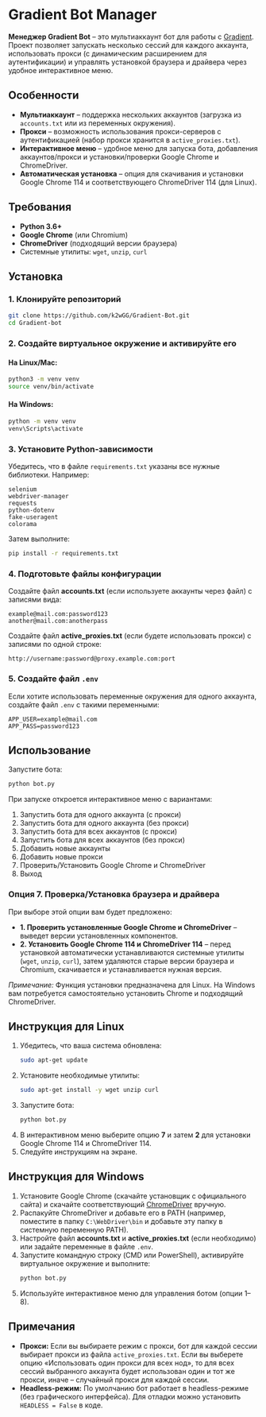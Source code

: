 # Gradient Bot Manager

**Менеджер Gradient Bot** – это мультиаккаунт бот для работы с [Gradient](https://app.gradient.network/signup?code=AP28FQ). Проект позволяет запускать несколько сессий для каждого аккаунта, использовать прокси (с динамическим расширением для аутентификации) и управлять установкой браузера и драйвера через удобное интерактивное меню.

## Особенности

- **Мультиаккаунт** – поддержка нескольких аккаунтов (загрузка из `accounts.txt` или из переменных окружения).
- **Прокси** – возможность использования прокси-серверов с аутентификацией (набор прокси хранится в `active_proxies.txt`).
- **Интерактивное меню** – удобное меню для запуска бота, добавления аккаунтов/прокси и установки/проверки Google Chrome и ChromeDriver.
- **Автоматическая установка** – опция для скачивания и установки Google Chrome 114 и соответствующего ChromeDriver 114 (для Linux).

## Требования

- **Python 3.6+**
- **Google Chrome** (или Chromium)
- **ChromeDriver** (подходящий версии браузера)
- Системные утилиты: `wget`, `unzip`, `curl`

## Установка

### 1. Клонируйте репозиторий

```bash
git clone https://github.com/k2wGG/Gradient-Bot.git
cd Gradient-bot
```

### 2. Создайте виртуальное окружение и активируйте его

#### На Linux/Mac:
```bash
python3 -m venv venv
source venv/bin/activate
```

#### На Windows:
```bash
python -m venv venv
venv\Scripts\activate
```

### 3. Установите Python-зависимости

Убедитесь, что в файле `requirements.txt` указаны все нужные библиотеки. Например:
```
selenium
webdriver-manager
requests
python-dotenv
fake-useragent
colorama
```

Затем выполните:
```bash
pip install -r requirements.txt
```

### 4. Подготовьте файлы конфигурации

Создайте файл **accounts.txt** (если используете аккаунты через файл) с записями вида:
```
example@mail.com:password123
another@mail.com:anotherpass
```

Создайте файл **active_proxies.txt** (если будете использовать прокси) с записями по одной строке:
```
http://username:password@proxy.example.com:port
```

### 5. Создайте файл `.env`

Если хотите использовать переменные окружения для одного аккаунта, создайте файл `.env` с такими переменными:
```
APP_USER=example@mail.com
APP_PASS=password123
```

## Использование

Запустите бота:
```bash
python bot.py
```

При запуске откроется интерактивное меню с вариантами:
1. Запустить бота для одного аккаунта (с прокси)
2. Запустить бота для одного аккаунта (без прокси)
3. Запустить бота для всех аккаунтов (с прокси)
4. Запустить бота для всех аккаунтов (без прокси)
5. Добавить новые аккаунты
6. Добавить новые прокси
7. Проверить/Установить Google Chrome и ChromeDriver
8. Выход

### Опция 7. Проверка/Установка браузера и драйвера

При выборе этой опции вам будет предложено:
- **1. Проверить установленные Google Chrome и ChromeDriver** – выведет версии установленных компонентов.
- **2. Установить Google Chrome 114 и ChromeDriver 114** – перед установкой автоматически устанавливаются системные утилиты (`wget`, `unzip`, `curl`), затем удаляются старые версии браузера и Chromium, скачивается и устанавливается нужная версия.

*Примечание:* Функция установки предназначена для Linux. На Windows вам потребуется самостоятельно установить Chrome и подходящий ChromeDriver.

## Инструкция для Linux

1. Убедитесь, что ваша система обновлена:
   ```bash
   sudo apt-get update
   ```
2. Установите необходимые утилиты:
   ```bash
   sudo apt-get install -y wget unzip curl
   ```
3. Запустите бота:
   ```bash
   python bot.py
   ```
4. В интерактивном меню выберите опцию **7** и затем **2** для установки Google Chrome 114 и ChromeDriver 114.  
5. Следуйте инструкциям на экране.

## Инструкция для Windows

1. Установите Google Chrome (скачайте установщик с официального сайта) и скачайте соответствующий [ChromeDriver](https://chromedriver.chromium.org/downloads) вручную.
2. Распакуйте ChromeDriver и добавьте его в PATH (например, поместите в папку `C:\WebDriver\bin` и добавьте эту папку в системную переменную PATH).
3. Настройте файл **accounts.txt** и **active_proxies.txt** (если необходимо) или задайте переменные в файле `.env`.
4. Запустите командную строку (CMD или PowerShell), активируйте виртуальное окружение и выполните:
   ```bash
   python bot.py
   ```
5. Используйте интерактивное меню для управления ботом (опции 1–8).

## Примечания

- **Прокси:** Если вы выбираете режим с прокси, бот для каждой сессии выбирает прокси из файла `active_proxies.txt`. Если вы выберете опцию «Использовать один прокси для всех нод», то для всех сессий выбранного аккаунта будет использован один и тот же прокси, иначе – случайный прокси для каждой сессии.
- **Headless-режим:** По умолчанию бот работает в headless-режиме (без графического интерфейса). Для отладки можно установить `HEADLESS = False` в коде.
